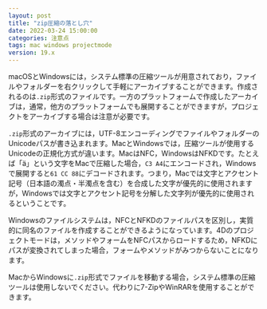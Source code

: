 ```yaml
---
layout: post
title: "zip圧縮の落とし穴"
date: 2022-03-24 15:00:00
categories: 注意点
tags: mac windows projectmode
version: 19.x
---
```


macOSとWindowsには，システム標準の圧縮ツールが用意されており，ファイルやフォルダーを右クリックして手軽にアーカイブすることができます。作成されるのは`.zip`形式のファイルです。一方のプラットフォームで作成したアーカイブは，通常，他方のプラットフォームでも展開することができますが，プロジェクトをアーカイブする場合は注意が必要です。


`.zip`形式のアーカイブには，UTF-8エンコーディングでファイルやフォルダーのUnicodeパスが書き込まれます。MacとWindowsでは，圧縮ツールが使用するUnicodeの正規化方式が違います。MacはNFC，WindowsはNFKDです。たとえば「ä」という文字をMacで圧縮した場合，`C3 A4`にエンコードされ，Windowsで展開すると`61 CC 88`にデコードされます。つまり，Macでは文字とアクセント記号（日本語の濁点・半濁点を含む）を合成した文字が優先的に使用されますが，Windowsでは文字とアクセント記号を分解した文字列が優先的に使用されるということです。

Windowsのファイルシステムは，NFCとNFKDのファイルパスを区別し，実質的に同名のファイルを作成することができるようになっています。4Dのプロジェクトモードは，メソッドやフォームをNFCパスからロードするため，NFKDにパスが変換されてしまった場合，フォームやメソッドがみつからないことになります。

MacからWindowsに`.zip`形式でファイルを移動する場合，システム標準の圧縮ツールは使用しないでください。代わりに7-ZipやWinRARを使用することができます。
